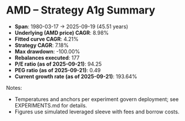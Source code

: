 # AMD – Strategy A1g Summary

- **Span**: 1980-03-17 → 2025-09-19 (45.51 years)
- **Underlying (AMD price) CAGR**: 8.98%
- **Fitted curve CAGR**: 4.21%
- **Strategy CAGR**: 7.18%
- **Max drawdown**: -100.00%
- **Rebalances executed**: 177
- **P/E ratio (as of 2025-09-21)**: 94.25
- **PEG ratio (as of 2025-09-21)**: 0.49
- **Current growth rate (as of 2025-09-21)**: 193.64%

Notes:

- Temperatures and anchors per experiment govern deployment; see EXPERIMENTS.md for details.
- Figures use simulated leveraged sleeve with fees and borrow costs.

